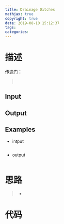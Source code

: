 ```yaml
---
title: Drainage Ditches
mathjax: true
copyright: true
date: 2019-08-10 15:12:37
tags:
categories:
---
```

# 描述
传送门：[]()

>&emsp;

<!--more-->
## Input
>

## Output
>

## Examples
* intput
```c++

```
* output
```c++

```

# 思路
>* 

# 代码
```c++

```
